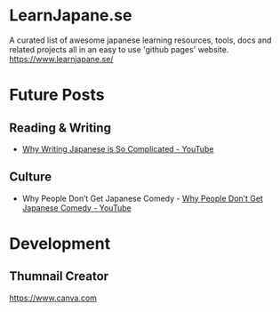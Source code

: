 # LearnJapane.se
A curated list of awesome japanese learning resources, tools, docs and related projects all in an easy to use 'github pages' website.
https://www.learnjapane.se/

# Future Posts

## Reading & Writing
- [Why Writing Japanese is So Complicated - YouTube](https://www.youtube.com/watch?v=Cj-WoZWiiDY)

## Culture
- Why People Don’t Get Japanese Comedy - [Why People Don’t Get Japanese Comedy - YouTube](https://www.youtube.com/watch?v=jo1yETJ3hy0)

# Development
## Thumnail Creator
https://www.canva.com
